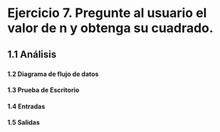 # Ejercicio 7. Pregunte al usuario el valor de n y obtenga su cuadrado.
## 1.1 Análisis
###
#### 1.2 Diagrama de flujo de datos

#### 1.3 Prueba de Escritorio
#### 1.4 Entradas
#### 1.5 Salidas
